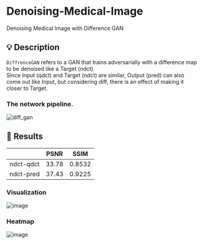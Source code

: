 # Denoising-Medical-Image
Denoising Medical Image with Difference GAN

## 💡 Description
```DiffrenceGAN``` refers to a GAN that trains adversarially with a difference map to be denoised like a Target (ndct).  
Since Input (qdct) and Target (ndct) are similar, Output (pred) can also come out like Input, but considering diff, there is an effect of making it closer to Target.

### The network pipeline.  
![diff_gan](https://github.com/SkiddieAhn/HW-Denoising-Image/assets/52392658/8e8b8d87-fb47-4419-8a18-88eea2904a52)

## 📖 Results
|                       |PSNR    |SSIM   |
|:--------------:|:-----------:|:-----------:|
| ndct-qdct  |    33.78    |0.8532|
| ndct-pred  |    37.43   | 0.9225|

### Visualization  
![image](https://github.com/SkiddieAhn/HW-Denoising-Image/assets/52392658/31ddfe03-b4f9-4458-aa09-8c987d27e057)
### Heatmap
![image](https://github.com/SkiddieAhn/HW-Denoising-Image/assets/52392658/ff3b79ab-d6b1-4f05-86ca-399f4ee5ffa9)



